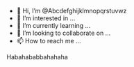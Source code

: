 - 👋 Hi, I’m @Abcdefghijklmnopqrstuvwz
- 👀 I’m interested in ...
- 🌱 I’m currently learning ...
- 💞️ I’m looking to collaborate on ...
- 📫 How to reach me ...

<!---
Abcdefghijklmnopqrstuvwz/Abcdefghijklmnopqrstuvwz is a ✨ special ✨ repository because its `README.md` (this file) appears on your GitHub profile.
You can click the Preview link to take a look at your changes.
--->
Habahababbahahaha
